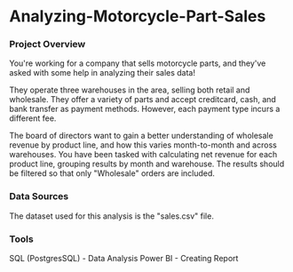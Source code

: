 # Analyzing-Motorcycle-Part-Sales

### Project Overview

You're working for a company that sells motorcycle parts, and they've asked with some help in analyzing their sales data!

They operate three warehouses in the area, selling both retail and wholesale. They offer a variety of parts and accept creditcard, cash, and bank transfer as payment methods. However, each payment type incurs a different fee.

The board of directors want to gain a better understanding of wholesale revenue by product line, and how this varies month-to-month and across warehouses. You have been tasked with calculating net revenue for each product line, grouping results by month and warehouse. The results should be filtered so that only "Wholesale" orders are included.

### Data Sources

The dataset used for this analysis is the "sales.csv" file.

### Tools

SQL (PostgresSQL) - Data Analysis 
Power BI - Creating Report
